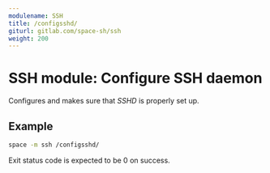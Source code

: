 ```yaml
---
modulename: SSH
title: /configsshd/
giturl: gitlab.com/space-sh/ssh
weight: 200
---
```

# SSH module: Configure SSH daemon

Configures and makes sure that _SSHD_ is properly set up.


## Example

```sh
space -m ssh /configsshd/
```

Exit status code is expected to be 0 on success.
